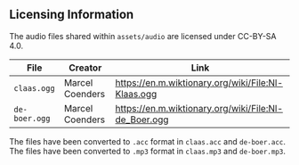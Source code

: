 ## Licensing Information

The audio files shared within `assets/audio` are licensed under CC-BY-SA 4.0.

| File          | Creator         | Link                                                 |
| ------------- | --------------- | ---------------------------------------------------- |
| `claas.ogg`   | Marcel Coenders | https://en.m.wiktionary.org/wiki/File:Nl-Klaas.ogg   |
| `de-boer.ogg` | Marcel Coenders | https://en.m.wiktionary.org/wiki/File:Nl-de_Boer.ogg |

The files have been converted to `.acc` format in `claas.acc` and `de-boer.acc`.
The files have been converted to `.mp3` format in `claas.mp3` and `de-boer.mp3`.